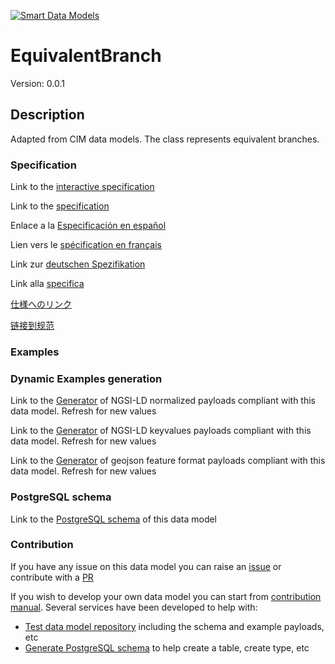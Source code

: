 [![Smart Data Models](https://smartdatamodels.org/wp-content/uploads/2022/01/SmartDataModels_logo.png "Logo")](https://smartdatamodels.org)
# EquivalentBranch
Version: 0.0.1

## Description 

Adapted from CIM data models. The class represents equivalent branches.
### Specification

Link to the [interactive specification](https://swagger.lab.fiware.org/?url=https://smart-data-models.github.io/dataModel.EnergyCIM/EquivalentBranch/swagger.yaml)

Link to the [specification](https://github.com/smart-data-models/dataModel.EnergyCIM/blob/master/EquivalentBranch/doc/spec.md)

Enlace a la [Especificación en español](https://github.com/smart-data-models/dataModel.EnergyCIM/blob/master/EquivalentBranch/doc/spec_ES.md)

Lien vers le [spécification en français](https://github.com/smart-data-models/dataModel.EnergyCIM/blob/master/EquivalentBranch/doc/spec_FR.md)

Link zur [deutschen Spezifikation](https://github.com/smart-data-models/dataModel.EnergyCIM/blob/master/EquivalentBranch/doc/spec_DE.md)

Link alla [specifica](https://github.com/smart-data-models/dataModel.EnergyCIM/blob/master/EquivalentBranch/doc/spec_IT.md)

[仕様へのリンク](https://github.com/smart-data-models/dataModel.EnergyCIM/blob/master/EquivalentBranch/doc/spec_JA.md)

[链接到规范](https://github.com/smart-data-models/dataModel.EnergyCIM/blob/master/EquivalentBranch/doc/spec_ZH.md)
### Examples
### Dynamic Examples generation

Link to the [Generator](https://smartdatamodels.org/extra/ngsi-ld_generator.php?schemaUrl=https://raw.githubusercontent.com/smart-data-models/dataModel.EnergyCIM/master/EquivalentBranch/schema.json&email=info@smartdatamodels.org) of NGSI-LD normalized payloads compliant with this data model. Refresh for new values

Link to the [Generator](https://smartdatamodels.org/extra/ngsi-ld_generator_keyvalues.php?schemaUrl=https://raw.githubusercontent.com/smart-data-models/dataModel.EnergyCIM/master/EquivalentBranch/schema.json&email=info@smartdatamodels.org) of NGSI-LD keyvalues payloads compliant with this data model. Refresh for new values

Link to the [Generator](https://smartdatamodels.org/extra/geojson_features_generator.php?schemaUrl=https://raw.githubusercontent.com/smart-data-models/dataModel.EnergyCIM/master/EquivalentBranch/schema.json&email=info@smartdatamodels.org) of geojson feature format payloads compliant with this data model. Refresh for new values
### PostgreSQL schema

Link to the [PostgreSQL schema](https://smart-data-models.github.io/dataModel.EnergyCIM/EquivalentBranch/schema.sql) of this data model
### Contribution

 If you have any issue on this data model you can raise an [issue](https://github.com/smart-data-models/dataModel.EnergyCIM/issues)  or contribute with a [PR](https://github.com/smart-data-models/dataModel.EnergyCIM/pulls)

 If you wish to develop your own data model you can start from [contribution manual](https://bit.ly/contribution_manual). Several services have been developed to help with: 
 - [Test data model repository](https://smartdatamodels.org/index.php/data-models-contribution-api/) including the schema and example payloads, etc
 - [Generate PostgreSQL schema](https://smartdatamodels.org/index.php/sql-service/) to help create a table, create type, etc